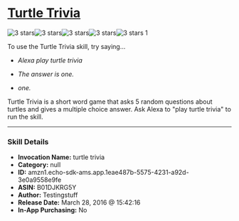 # [Turtle Trivia](http://alexa.amazon.com/#skills/amzn1.echo-sdk-ams.app.1eae487b-5575-4231-a92d-3e0a9558e9fe)
![3 stars](../../images/ic_star_black_18dp_1x.png)![3 stars](../../images/ic_star_black_18dp_1x.png)![3 stars](../../images/ic_star_black_18dp_1x.png)![3 stars](../../images/ic_star_border_black_18dp_1x.png)![3 stars](../../images/ic_star_border_black_18dp_1x.png) 1

To use the Turtle Trivia skill, try saying...

* *Alexa play turtle trivia*

* *The answer is one.*

* *one.*

Turtle Trivia is a short word game that asks 5 random questions about turtles and gives a multiple choice answer.  Ask Alexa to "play turtle trivia" to run the skill.

***

### Skill Details

* **Invocation Name:** turtle trivia
* **Category:** null
* **ID:** amzn1.echo-sdk-ams.app.1eae487b-5575-4231-a92d-3e0a9558e9fe
* **ASIN:** B01DJKRG5Y
* **Author:** Testingstuff
* **Release Date:** March 28, 2016 @ 15:42:16
* **In-App Purchasing:** No
